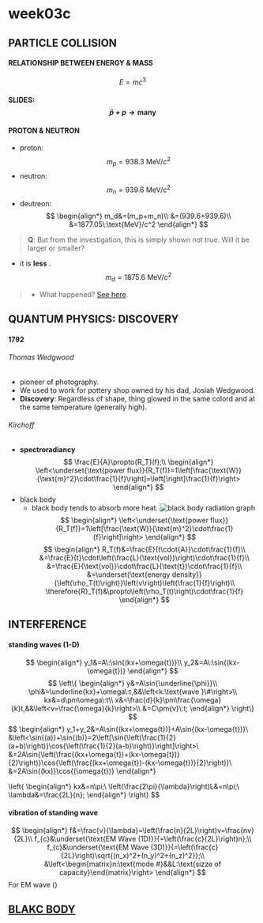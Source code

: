 # **week03c**

## PARTICLE COLLISION

#### RELATIONSHIP BETWEEN ENERGY & MASS
$$
    E=mc^3
$$

#### SLIDES:  $$\bar{p}+p\to{\text{many}}$$  

#### PROTON & NEUTRON
- proton: 
$$
m_p=938.3\:\text{MeV}/c^2
$$
- neutron: 
$$
m_n=939.6\:\text{MeV}/c^2
$$
- deutreon:
$$
\begin{align*}
m_d&=(m_p+m_n)\\
&=(939.6+939.6)\\
&=1877.05\:\text{MeV}/c^2
\end{align*}
$$

> **Q**: But from the investigation, this is simply shown not true. Will it be larger or smaller? 
- it is **less** . 
$$
    m_d=1875.6\:\text{MeV}/c^2
$$

> - What happened? [See here](http://hyperphysics.phy-astr.gsu.edu/hbase/particles/deuteron.html).

## QUANTUM PHYSICS: DISCOVERY
#### 1792
###### Thomas Wedgwood
 - pioneer of photography.
 - We used to work for pottery shop owned by his dad, Josiah Wedgwood.
 - **Discovery**: Regardless of shape, thing glowed in the same colord and at the same temperature (generally high).

###### Kirchoff
- **spectroradiancy**
$$
    \frac{E}{A}\propto{R_T}(f);\\
    \begin{align*}
    \left<\underset{\text{power flux}}{R_T(f)}=1\left[\frac{\text{W}}{\text{m}^2}\cdot\frac{1}{f}\right]=\left[\right]\frac{1}{f}\right>
    \end{align*}
$$
- black body
    - black body tends to absorb more heat.
    ![black body radiation graph](https://upload.wikimedia.org/wikipedia/commons/thumb/a/a1/Blackbody-lg.png/640px-Blackbody-lg.png)
$$
    \begin{align*}
    \left<\underset{\text{power flux}}{R_T(f)}=1\left[\frac{\text{W}}{\text{m}^2}\cdot\frac{1}{f}\right]\right>
    \end{align*}
$$
$$
    \begin{align*}
    R_T(f)&=\frac{E}{t\cdot{A}}\cdot\frac{1}{f}\\
    &=\frac{E}{t}\cdot\left(\frac{L}{\text{vol}}\right)\cdot\frac{1}{f}\\
    &=\frac{E}{\text{vol}}\cdot\frac{L}{\text{t}}\cdot\frac{1}{f}\\
    &=\underset{\text{energy density}}{\left(\rho_T(t)\right)}\left(v\right)\left(\frac{1}{f}\right)\\
    \therefore{R}_T(f)&\propto\left(\rho_T(t)\right)\cdot\frac{1}{f}
    \end{align*}
$$


## INTERFERENCE
#### standing waves (1-D)

$$
    \begin{align*}
    y_1&=A\:\sin{(kx+\omega{t})}\\
    y_2&=A\:\sin{(kx-\omega{t})}
    \end{align*}
$$
$$
    \left\{
    \begin{align*}
    y&=A\sin{\underline{\phi}}\\
    \phi&=\underline{kx}+\omega\:t,&&\left<k:\text{wave }\#\right>\\
    kx&=d\pm\omega\:t\\
    x&=\frac{d}{k}\pm\frac{\omega}{k}t,&&\left<v=\frac{\omega}{k}\right>\\
    &=C\pm{v}\:t;
    \end{align*}
    \right\}
$$
$$
    \begin{align*}
    y_1+y_2&=A\sin{(kx+\omega{t})}+A\sin{(kx-\omega{t})}\\
    &\left<\sin{(a)}+\sin{(b)}=2\left[\sin{\left(\frac{1}{2}(a+b)\right)}\cos{\left(\frac{1}{2}(a-b)\right)}\right]\right>\\
    &=2A\sin{\left(\frac{(kx+\omega{t})+(kx-\omega{t})}{2}\right)}\cos{\left(\frac{(kx+\omega{t})-(kx-\omega{t})}{2}\right)}\\
    &=2A\sin{(kx)}\cos{(\omega{t})}
    \end{align*}
    
$$
$$
    \left\{
    \begin{align*}
    kx&=n\pi;\\
    \left(\frac{2\pi}{\lambda}\right)L&=n\pi;\\
    \lambda&=\frac{2L}{n};
    \end{align*}
    \right\}
$$
#### vibration of standing wave
$$
    \begin{align*}
    f&=\frac{v}{\lambda}=\left(\frac{n}{2L}\right)v=\frac{nv}{2L}\\
    f_{c}&\underset{\text{EM Wave (1D)}}{=\left(\frac{c}{2L}\right)n};\\
    f_{c}&\underset{\text{EM Wave (3D)}}{=\left(\frac{c}{2L}\right)\sqrt{(n_x)^2+(n_y)^2+(n_z)^2}};\\
    &\left<\begin{matrix}n:\text{mode #}&&L:\text{sizze of capacity}\end{matrix}\right>
    \end{align*}       
$$
For EM wave ()

## [BLAKC BODY](https://en.m.wikipedia.org/wiki/Black_body)
